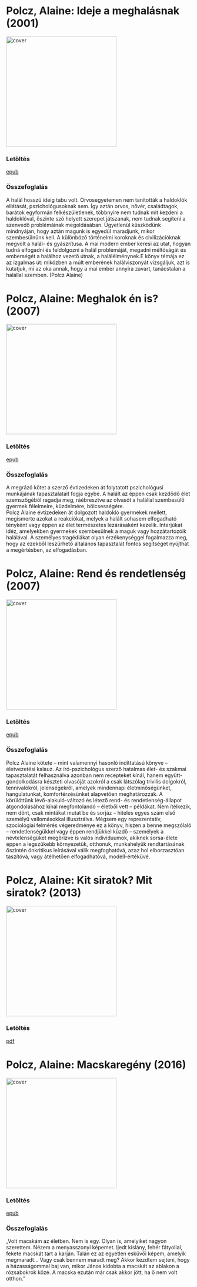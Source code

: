 # <a name="id_1440">Polcz, Alaine: Ideje a meghalásnak (2001)</a>
<img src="https://github.com/BercziSandor/calibre_lib/raw/main/Polcz%2C%20Alaine/Ideje%20a%20meghalasnak%20%281440%29/cover.jpg" alt="cover" width="300"/>

### Letöltés
[epub](https://github.com/BercziSandor/calibre_lib/raw/main/Polcz%2C%20Alaine/Ideje%20a%20meghalasnak%20%281440%29/Ideje%20a%20meghalasnak%20-%20Polcz%2C%20Alaine.epub)

### Összefoglalás
<p>A halál hosszú ideig tabu volt. Orvosegyetemen nem tanították a haldoklók ellátását, pszichológusoknak sem. Így aztán orvos, nővér, családtagok, barátok egyformán felkészületlenek, többnyire nem tudnak mit kezdeni a haldoklóval, őszinte szó helyett szerepet játszanak, nem tudnak segíteni a szenvedő problémáinak megoldásában. Ügyetlenül küszködünk mindnyájan, hogy aztán magunk is egyedül maradjunk, mikor szembesülnünk kell. A különböző történelmi koroknak és civilizációknak megvolt a halál- és gyászrítusa. A mai modern ember keresi az utat, hogyan tudná elfogadni és feldolgozni a halál problémáját, megadni méltóságát és emberségét a halálhoz vezető útnak, a halálélménynek.E könyv témája ez az izgalmas út: miközben a múlt emberének halálviszonyát vizsgáljuk, azt is kutatjuk, mi az oka annak, hogy a mai ember annyira zavart, tanácstalan a halállal szemben. (Polcz Alaine)</p>

# <a name="id_1441">Polcz, Alaine: Meghalok én is? (2007)</a>
<img src="https://github.com/BercziSandor/calibre_lib/raw/main/Polcz%2C%20Alaine/Meghalok%20en%20is_%20%281441%29/cover.jpg" alt="cover" width="300"/>

### Letöltés
[epub](https://github.com/BercziSandor/calibre_lib/raw/main/Polcz%2C%20Alaine/Meghalok%20en%20is_%20%281441%29/Meghalok%20en%20is_%20-%20Polcz%2C%20Alaine.epub)

### Összefoglalás
<div>
<p>A megrázó kötet a szerző évtizedeken át folytatott pszichológusi munkájának tapasztalatait fogja egybe. A halált az éppen csak kezdődő élet szemszögéből ragadja meg, ráébresztve az olvasót a halállal szembesülő gyermek félelmeire, küzdelmére, bölcsességére.<br>Polcz Alaine évtizedeken át dolgozott haldokló gyermekek mellett, megismerte azokat a reakciókat, melyek a halált sohasem elfogadható tényként vagy éppen az élet természetes lezárásaként kezelik. Interjúkat idéz, amelyekben gyermekek szembesülnek a maguk vagy hozzátartozóik halálával. A személyes tragédiákat olyan érzékenységgel fogalmazza meg, hogy az ezekből leszűrhető általános tapasztalat fontos segítséget nyújthat a megértésben, az elfogadásban.</p></div>

# <a name="id_1442">Polcz, Alaine: Rend és rendetlenség (2007)</a>
<img src="https://github.com/BercziSandor/calibre_lib/raw/main/Polcz%2C%20Alaine/Rend%20es%20rendetlenseg%20%281442%29/cover.jpg" alt="cover" width="300"/>

### Letöltés
[epub](https://github.com/BercziSandor/calibre_lib/raw/main/Polcz%2C%20Alaine/Rend%20es%20rendetlenseg%20%281442%29/Rend%20es%20rendetlenseg%20-%20Polcz%2C%20Alaine.epub)

### Összefoglalás
<div>
<p>Polcz ​Alaine kötete – mint valamennyi hasonló indíttatású könyve – életvezetési kalauz. Az író-pszichológus szerző hatalmas élet- és szakmai tapasztalatát felhasználva azonban nem recepteket kínál, hanem együtt-gondolkodásra készteti olvasóját azokról a csak látszólag trivilis dolgokról, tennivalókról, jelenségekről, amelyek mindennapi életminőségünket, hangulatunkat, komfortérzésünket alapvetően meghatározzák. A körülöttünk lévő-alakuló-változó és létező rend- és rendetlenség-állapot átgondolásához kínál megfontolandó – életből vett – példákat. Nem ítélkezik, nem dönt, csak mintákat mutat be és sorjáz – hiteles egyes szám első személyű vallomásokkal illusztrálva. Mégsem egy reprezentatív, szociológiai felmérés végeredménye ez a könyv, hiszen a benne megszólaló – rendetlenségükkel vagy éppen rendjükkel küzdő – személyek a névtelenségüket megőrizve is valós individuumok, akiknek sorsa-élete éppen a legszűkebb környezetük, otthonuk, munkahelyük rendtartásának őszintén önkritikus leírásával válik megfoghatóvá, azaz hol elborzasztóan taszítóvá, vagy átélhetően elfogadhatóvá, modell-értékűvé.</p></div>

# <a name="id_1504">Polcz, Alaine: Kit siratok? Mit siratok? (2013)</a>
<img src="https://github.com/BercziSandor/calibre_lib/raw/main/Polcz%2C%20Alaine/Kit%20siratok_%20Mit%20siratok_%20%281504%29/cover.jpg" alt="cover" width="300"/>

### Letöltés
[pdf](https://github.com/BercziSandor/calibre_lib/raw/main/Polcz%2C%20Alaine/Kit%20siratok_%20Mit%20siratok_%20%281504%29/Kit%20siratok_%20Mit%20siratok_%20-%20Polcz%2C%20Alaine.pdf)

# <a name="id_1439">Polcz, Alaine: Macskaregény (2016)</a>
<img src="https://github.com/BercziSandor/calibre_lib/raw/main/Polcz%2C%20Alaine/Macskaregeny%20%281439%29/cover.jpg" alt="cover" width="300"/>

### Letöltés
[epub](https://github.com/BercziSandor/calibre_lib/raw/main/Polcz%2C%20Alaine/Macskaregeny%20%281439%29/Macskaregeny%20-%20Polcz%2C%20Alaine.epub)

### Összefoglalás
<div>
<p>„Volt macskám az életben. Nem is egy. Olyan is, amelyiket nagyon szerettem. Nézem a menyasszonyi képemet. Ijedt kislány, fehér fátyollal, fekete macskát tart a karján. Talán ez az egyetlen esküvői képem, amelyik megmaradt… Vagy csak bennem maradt meg? Akkor kezdtem sejteni, hogy a házasságommal baj van, mikor János kidobta a macskát az ablakon a rózsabokrok közé. A macska ezután már csak akkor jött, ha ő nem volt otthon.”</p></div>

